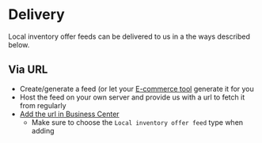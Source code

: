 
# Delivery

Local inventory offer feeds can be delivered to us in a the ways described below.

## Via URL

- Create/generate a feed (or let your [E-commerce tool](/third-party/e-commerce-integrations.md) generate it for you
- Host the feed on your own server and provide us with a url to fetch it from regularly
- [Add the url in Business Center](https://support.prisjakt.nu/sv/articles/6175300-produkt-feeds-i-business-center)
    - Make sure to choose the `Local inventory offer feed` type when adding